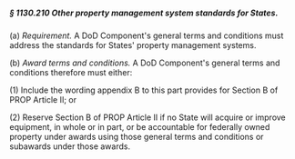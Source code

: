 ##### § 1130.210 Other property management system standards for States. #####

(a) *Requirement.* A DoD Component's general terms and conditions must address the standards for States' property management systems.

(b) *Award terms and conditions.* A DoD Component's general terms and conditions therefore must either:

(1) Include the wording appendix B to this part provides for Section B of PROP Article II; or

(2) Reserve Section B of PROP Article II if no State will acquire or improve equipment, in whole or in part, or be accountable for federally owned property under awards using those general terms and conditions or subawards under those awards.